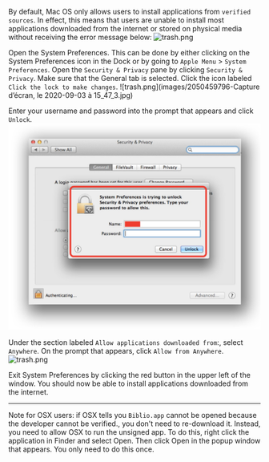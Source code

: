 By default, Mac OS only allows users to install applications from `verified sources`. In effect, this means that users are unable to install most applications downloaded from the internet or stored on physical media without receiving the error message below:
![trash.png](images/4253502906-Capture%20d%E2%80%99e%CC%81cran,%20le%202020-09-03%20a%CC%80%2015_47_2.jpg)

Open the System Preferences. This can be done by either clicking on the System Preferences icon in the Dock or by going to `Apple Menu` > `System Preferences`.
Open the `Security & Privacy` pane by clicking `Security & Privacy`.
Make sure that the General tab is selected. Click the icon labeled `Click the lock to make changes`.
![trash.png](images/2050459796-Capture d’écran, le 2020-09-03 à 15_47_3.jpg)

Enter your username and password into the prompt that appears and click `Unlock`.
![trash.png](images/3357284949-44.jpg)

Under the section labeled `Allow applications downloaded from`:, select `Anywhere`. On the prompt that appears, click `Allow from Anywhere`.
![trash.png](images/4049989995-Capture%20d%E2%80%99e%CC%81cran,%20le%202020-09-03%20a%CC%80%2015_47_5.jpg)

Exit System Preferences by clicking the red button in the upper left of the window. You should now be able to install applications downloaded from the internet.

------------------------
Note for OSX users: if OSX tells you `Biblio.app` cannot be opened because the developer cannot be verified., you don't need to re-download it. Instead, you need to allow OSX to run the unsigned app. To do this, right click the application in Finder and select Open. Then click Open in the popup window that appears. You only need to do this once.
